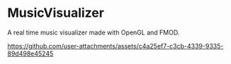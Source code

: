 # MusicVisualizer
A real time music visualizer made with OpenGL and FMOD.

https://github.com/user-attachments/assets/c4a25ef7-c3cb-4339-9335-89d498e45245

